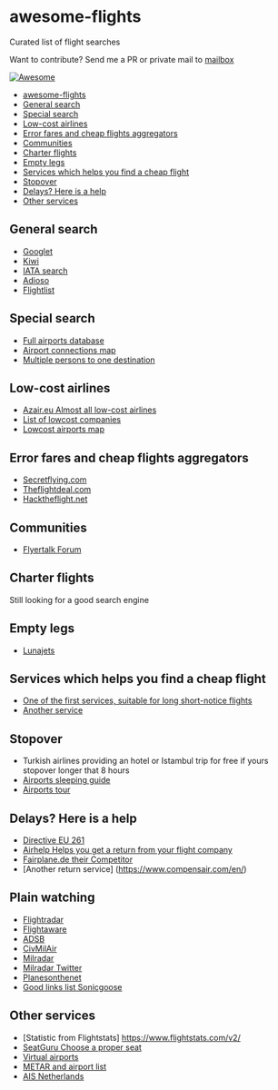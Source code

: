 # awesome-flights
Curated list of flight searches

Want to contribute? Send me a PR or private mail to [mailbox](mailto:root@kevit.info)

[![Awesome](https://awesome.re/badge.svg)](https://awesome.re)

   * [awesome-flights](#awesome-flights)
   * [General search](#general-search)
   * [Special search](#special-search)
   * [Low-cost airlines](#low-cost-airlines)
   * [Error fares and cheap flights aggregators](#error-fares-and-cheap-flights-aggregators)
   * [Communities](#communities)
   * [Charter flights](#charter-flights)
   * [Empty legs](#empty-legs)
   * [Services which helps you find a cheap flight](#services-which-helps-you-find-a-cheap-flight)
   * [Stopover](#stopover)
   * [Delays? Here is a help](#delays-here-is-a-help)
   * [Other services](#other-services)

## General search

* [Googlet](https://www.google.com/flights/)
* [Kiwi](https://kiwi.com)
* [IATA search](http://matrix.itasoftware.com/)
* [Adioso](http://adioso.com)
* [Flightlist](https://www.flightlist.io/)

## Special search

* [Full airports database](http://www.partow.net/miscellaneous/airportdatabase/)
* [Airport connections map](https://www.flightconnections.com/)
* [Multiple persons to one destination](https://www.tripmatch.org)

## Low-cost airlines

* [Azair.eu Almost all low-cost airlines](http://www.azair.eu/)
* [List of lowcost companies](lowcost.md)
* [Lowcost airports map](http://helloworldmap.ru/)


## Error fares and cheap flights aggregators

* [Secretflying.com](http://www.secretflying.com/euro-deals/)
* [Theflightdeal.com](https://www.theflightdeal.com)
* [Hacktheflight.net](https://hacktheflight.net)

## Communities

* [Flyertalk Forum](https://www.flyertalk.com)

## Charter flights

Still looking for a good search engine

## Empty legs

* [Lunajets](https://www.lunajets.com/en/empty-leg-flights/)


## Services which helps you find a cheap flight

* [One of the first services, suitable for long short-notice flights](https://flightfox.com/)
* [Another service](http://flystein.com)

## Stopover

* Turkish airlines providing an hotel or Istambul trip for free if yours stopover longer that 8 hours
* [Airports sleeping guide](https://www.sleepinginairports.net/)
* [Airports tour](http://thriftynomads.com/6-airports-with-free-tours/)

## Delays? Here is a help

* [Directive EU 261](https://en.wikipedia.org/wiki/Flight_Compensation_Regulation_261/2004)
* [Airhelp Helps you get a return from your flight company](https://airhelp.com)
* [Fairplane.de their Competitor](https://www.fairplane.de/)
* [Another return service] (https://www.compensair.com/en/)


## Plain watching 
* [Flightradar](https://flightradar24.com)
* [Flightaware](https://uk.flightaware.com/)
* [ADSB](https://twitter.com/ADSBTweetBot)
* [CivMilAir](https://twitter.com/CivMilAir)
* [Milradar](http://milradar.livejournal.com/)
* [Milradar Twitter](https://twitter.com/MIL_Radar)
* [Planesonthenet](https://twitter.com/planesonthenet)
* [Good links list Sonicgoose](http://sonicgoose.com/connecting-flights/)

## Other services

* [Statistic from Flightstats] https://www.flightstats.com/v2/
* [SeatGuru Choose a proper seat](https://www.seatguru.com/)
* [Virtual airports](https://www.youtube.com/watch?v=bQQK0iR5iBU)
* [METAR and airport list](http://www.orbifly.com/member/metmap.php?mode=metar)
* [AIS Netherlands](http://www.ais-netherlands.nl)

